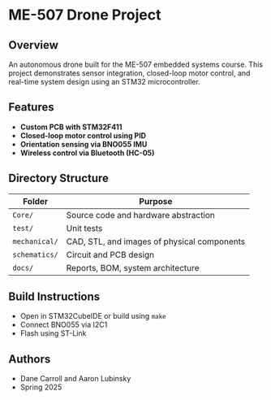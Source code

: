 # ME-507 Drone Project

## Overview
An autonomous drone built for the ME-507 embedded systems course. This project demonstrates sensor integration, closed-loop motor control, and real-time system design using an STM32 microcontroller.

## Features
- **Custom PCB with STM32F411**
- **Closed-loop motor control using PID**
- **Orientation sensing via BNO055 IMU**
- **Wireless control via Bluetooth (HC-05)**


## Directory Structure

| Folder       | Purpose                                      |
|--------------|----------------------------------------------|
| `Core/`      | Source code and hardware abstraction         |
| `test/`      | Unit tests                                   |
| `mechanical/`| CAD, STL, and images of physical components  |
| `schematics/`| Circuit and PCB design                       |
| `docs/`      | Reports, BOM, system architecture            |

## Build Instructions
- Open in STM32CubeIDE or build using `make`
- Connect BNO055 via I2C1
- Flash using ST-Link

## Authors
- Dane Carroll and Aaron Lubinsky
- Spring 2025
